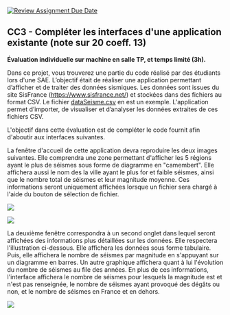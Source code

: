[![Review Assignment Due Date](https://classroom.github.com/assets/deadline-readme-button-24ddc0f5d75046c5622901739e7c5dd533143b0c8e959d652212380cedb1ea36.svg)](https://classroom.github.com/a/A3BNvW7j)
## CC3 - Compléter les interfaces d'une application existante (note sur 20 coeff. 13)

**Évaluation individuelle sur machine en salle TP, et temps limité (3h).**  

Dans ce projet, vous trouverez une partie du code réalisé par des étudiants lors d'une SAE. L’objectif était de réaliser une application permettant d’afficher et de traiter des données sismiques. Les données sont issues du site SisFrance (https://www.sisfrance.net/) et stockées dans des fichiers au format CSV. Le fichier  [dataSeisme.csv](dataSeisme.csv) en est un exemple. L'application permet d’importer, de visualiser et d’analyser les données extraites de ces fichiers CSV.

L'objectif dans cette évaluation est de compléter le code fournit afin d'aboutir aux interfaces suivantes.

La fenêtre d'accueil de cette application devra reproduire  les deux images suivantes. Elle comprendra une zone permettant d'afficher les 5 régions ayant le plus de séismes sous forme de diagramme en "camembert". Elle affichera aussi le nom des la ville ayant le plus for et faible séismes, ainsi que le nombre total de séismes et leur magnitude moyenne. Ces informations seront uniquement affichées lorsque un fichier sera chargé à l'aide du bouton de sélection de fichier.  

![](earthquakeApp1.png)

![](earthquakeApp2.png)

La deuxième fenêtre correspondra à un second onglet dans lequel seront affichées des informations plus détaillées sur les données. Elle respectera l'illustration ci-dessous. Elle affichera les données sous forme tabulaire. Puis, elle affichera le nombre de séismes par magnitude en s'appuyant sur un diagramme en barres. Un autre graphique affichera quant à lui l'évolution du nombre de séismes au file des années. En plus de ces informations, l'interface affichera le nombre de séismes pour lesquels la magnitude est et n'est pas renseignée, le nombre de séismes ayant provoqué des dégâts ou non, et le nombre de séismes en France et en dehors.

![](earthquakeApp3.png)


